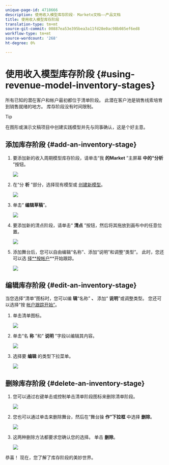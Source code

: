 ```yaml
---
unique-page-id: 4718666
description: 使用收入模型库存阶段- Marketo文档——产品文档
title: 使用收入模型库存阶段
translation-type: tm+mt
source-git-commit: 00887ea53e395bea3a11fd28e0ac98b085ef6ed8
workflow-type: tm+mt
source-wordcount: '268'
ht-degree: 0%

---
```



# 使用收入模型库存阶段 {#using-revenue-model-inventory-stages}

所有已知的潜在客户和帐户最初都位于清单阶段。 此潜在客户池是销售线索培育到销售就绪的地方。 库存阶段没有时间限制。

>[!TIP]
>
>在图形或演示文稿项目中创建实践模型并先与同事确认，这是个好主意。

## 添加库存阶段 {#add-an-inventory-stage}

1. 要添加新的收入周期模型库存阶段，请单击“我 **的Market** ”主屏幕 **中的“分析** ”按钮。

   ![](assets/image2015-4-27-11-3a54-3a41.png)

1. 在“分 **析** ”部分，选择现有模型或 [创建新模型](create-a-new-revenue-model.md)。

   ![](assets/image2015-4-27-14-3a31-3a53.png)

1. 单击“ **编辑草稿**”。

   ![](assets/image2015-4-27-12-3a10-3a49.png)

1. 要添加新的清点阶段，请单击“ **清点** ”按钮，然后将其拖放到画布中的任意位置。

   ![](assets/image2015-4-28-13-3a9-3a37.png)

1. 添加舞台后，您可以自由编辑“名称”、添加“说明”和调整“类型”。 此时，您还可以选 [择**按帐户](start-tracking-by-account-in-the-revenue-modeler.md)**开始跟踪。

   ![](assets/image2015-4-27-13-3a29-3a2.png)

## 编辑库存阶段 {#edit-an-inventory-stage}

当您选择“清单”图标时，您可以编 **辑**“名称” **、** 添加“ **说明**”或调整类型。 您还可以选择“按 [帐户跟踪开始”](start-tracking-by-account-in-the-revenue-modeler.md)。

1. 单击清单图标。

   ![](assets/image2015-4-27-15-3a55-3a10.png)

1. 单击“名 **称** ”和“ **说明** ”字段以编辑其内容。

   ![](assets/image2015-4-27-13-3a34-3a58.png)

1. 选择要 **编辑** 的类型下拉菜单。

   ![](assets/image2015-4-27-13-3a36-3a52.png)

## 删除库存阶段 {#delete-an-inventory-stage}

1. 您可以通过右键单击或控制单击清单阶段图标来删除清单阶段。

   ![](assets/image2015-4-28-13-3a0-3a20.png)

1. 您也可以通过单击来删除舞台，然后在“舞台操 **作”下拉框** 中选择 **删除**。

   ![](assets/image2015-4-28-13-3a1-3a17.png)

1. 这两种删除方法都要求您确认您的选择。 单击 **删除**。

   ![](assets/image2015-4-28-13-3a5-3a26.png)

恭喜！ 现在，您了解了库存阶段的美妙世界。
